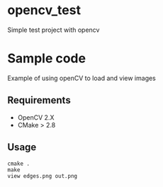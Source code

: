# opencv_test
Simple test project with opencv

# Sample code 
Example of using openCV to load and view images

## Requirements
- OpenCV 2.X
- CMake > 2.8

## Usage
    cmake .
    make
    view edges.png out.png
